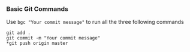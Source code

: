 ### Basic Git Commands

Use `bgc "Your commit message"` to run all the three following commands

```
git add .
git commit -m "Your commit message"
*git push origin master
```
